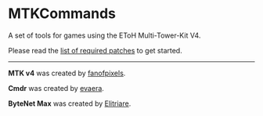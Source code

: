 # MTKCommands
A set of tools for games using the EToH Multi-Tower-Kit V4.

Please read the [list of required patches](https://github.com/Primiti-ve/MTKCommands/blob/main/PATCHES.md) to get started.

---

**MTK v4** was created by [fanofpixels](https://www.roblox.com/users/234124506/profile).

**Cmdr** was created by [evaera](https://www.roblox.com/users/92658764/profile).

**ByteNet Max** was created by [Elitriare](https://devforum.roblox.com/u/lightning_game27/summary).